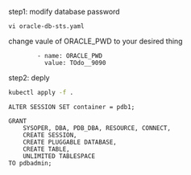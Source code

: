 
step1: modify database password

```
vi oracle-db-sts.yaml
```

change vaule of ORACLE_PWD to your desired thing

```
        - name: ORACLE_PWD
          value: TOdo__9090
```

step2: deply

```sh
kubectl apply -f .
```

```
ALTER SESSION SET container = pdb1;

GRANT
    SYSOPER, DBA, PDB_DBA, RESOURCE, CONNECT,
    CREATE SESSION,
    CREATE PLUGGABLE DATABASE,
    CREATE TABLE,
    UNLIMITED TABLESPACE
TO pdbadmin;
```
